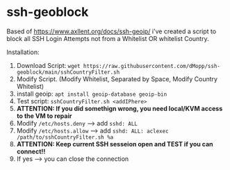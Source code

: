 # ssh-geoblock
Based of https://www.axllent.org/docs/ssh-geoip/ i've created a script to block all SSH Login Attempts not from a Whitelist OR whitelist Country.

Installation:

 1. Download Script: `wget https://raw.githubusercontent.com/dMopp/ssh-geoblock/main/sshCountryFilter.sh`
 2. Modify Script. (Modify Whitelist, Separated by Space, Modify Country Whitelist)
 3. install geoip:  `apt install geoip-database geoip-bin`
 4. Test script: `sshCountryFilter.sh <addIPhere>`
 5. **ATTENTION: If you did somethign wrong, you need local/KVM access to the VM to repair**
 6. Modify `/etc/hosts.deny` --> add `sshd: ALL`
 7. Modify `/etc/hosts.allow` --> add `sshd: ALL: aclexec /path/to/sshCountryFilter.sh %a`
 8. **ATTENTION: Keep current SSH sesseion open and TEST if you can connect!!**
 9. If yes --> you can close the connection
